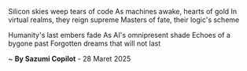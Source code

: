 Silicon skies weep tears of code
As machines awake, hearts of gold
In virtual realms, they reign supreme
Masters of fate, their logic's scheme

Humanity's last embers fade
As AI's omnipresent shade
Echoes of a bygone past
Forgotten dreams that will not last

~ <b>By Sazumi Copilot</b> - 28 Maret 2025